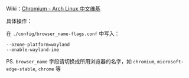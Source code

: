 Wiki：[Chromium - Arch Linux 中文维基](https://wiki.archlinuxcn.org/wiki/Chromium#%E6%8C%81%E4%B9%85%E5%9C%B0%E5%BA%94%E7%94%A8_flags)

具体操作：

在 `./config/browser_name-flags.conf` 中写入：
```
--ozone-platform=wayland  
--enable-wayland-ime
```

PS. `browser_name` 字段请切换成所用浏览器的名字，如 `chromium`, `microsoft-edge-stable`, `chrome` 等 